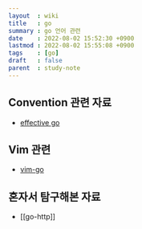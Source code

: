 ```yaml
---
layout  : wiki
title   : go
summary : go 언어 관련
date    : 2022-08-02 15:52:30 +0900
lastmod : 2022-08-02 15:55:08 +0900
tags    : [go]
draft   : false
parent  : study-note
---
```


## Convention 관련 자료
- [effective go](https://go.dev/doc/effective_go)

## Vim 관련
- [vim-go](https://github.com/fatih/vim-go)

## 혼자서 탐구해본 자료
- [[go-http]]
